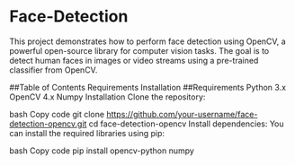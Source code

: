 # Face-Detection


This project demonstrates how to perform face detection using OpenCV, a powerful open-source library for computer vision tasks. The goal is to detect human faces in images or video streams using a pre-trained classifier from OpenCV.

##Table of Contents
   Requirements
   Installation
##Requirements
Python 3.x
OpenCV 4.x
Numpy
Installation
Clone the repository:

bash
Copy code
git clone https://github.com/your-username/face-detection-opencv.git
cd face-detection-opencv
Install dependencies: You can install the required libraries using pip:

bash
Copy code
pip install opencv-python numpy
